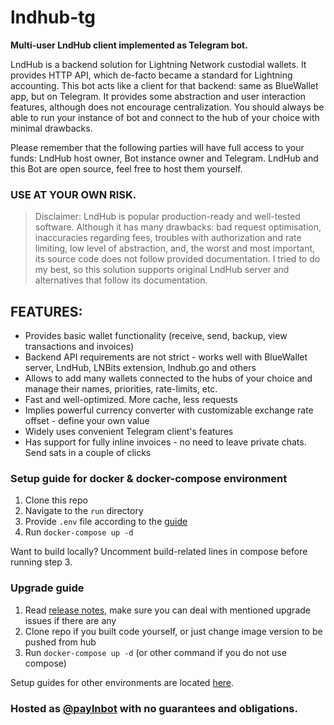 # lndhub-tg

**Multi-user LndHub client implemented as Telegram bot.**

LndHub is a backend solution for Lightning Network custodial wallets. It provides HTTP API, which de-facto became a standard for Lightning accounting. This bot acts like a client for that backend: same as BlueWallet app, but on Telegram. It provides some abstraction and user interaction features, although does not encourage centralization. You should always be able to run your instance of bot and connect to the hub of your choiсe with minimal drawbacks.

Please remember that the following parties will have full access to your funds: LndHub host owner, Bot instance owner and Telegram. LndHub and this Bot are open source, feel free to host them yourself.

### USE AT YOUR OWN RISK.

> Disclaimer: LndHub is popular production-ready and well-tested software. Although it has many drawbacks: bad request optimisation,  inaccuracies regarding fees, troubles with authorization and rate limiting, low level of abstraction, and, the worst and most important, its source code does not follow provided documentation. I tried to do my best, so this solution supports original LndHub server and alternatives that follow its documentation.

## FEATURES:
- Provides basic wallet functionality (receive, send, backup, view transactions and invoices)
- Backend API requirements are not strict - works well with BlueWallet server, LndHub, LNBits extension, lndhub.go and others
- Allows to add many wallets connected to the hubs of your choice and manage their names, priorities, rate-limits, etc.
- Fast and well-optimized. More cache, less requests
- Implies powerful currency converter with customizable exchange rate offset - define your own value
- Widely uses convenient Telegram client's features
- Has support for fully inline invoices - no need to leave private chats. Send sats in a couple of clicks

### Setup guide for docker & docker-compose environment
1. Clone this repo
2. Navigate to the `run` directory
3. Provide `.env` file according to the [guide](run/env-guide.md)
4. Run `docker-compose up -d`

Want to build locally? Uncomment build-related lines in compose before running step 3.

### Upgrade guide
1. Read [release notes](https://github.com/cryptocompose/lndhub-tg/releases), make sure you can deal with mentioned upgrade issues if there are any
2. Clone repo if you built code yourself, or just change image version to be pushed from hub
3. Run `docker-compose up -d` (or other command if you do not use compose)

Setup guides for other environments are located [here](./run/custom-setup-guide.md).

### Hosted as [@paylnbot](https://t.me/paylnbot) with no guarantees and obligations.